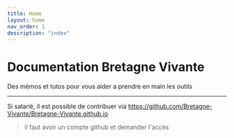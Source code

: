 ```yaml
---
title: Home
layout: home
nav_order: 1
description: "index"
---
```

# Documentation Bretagne Vivante 

Des mémos et tutos pour vous aider a prendre en main les outils 

----
Si salarié, il est possible de contribuer via https://github.com/Bretagne-Vivante/Bretagne-Vivante.github.io
> il faut avoir un compte github et demander l'accès 
